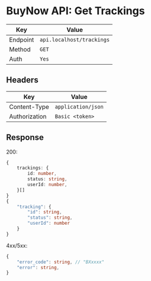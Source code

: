 # BuyNow API: Get Trackings

| Key | Value |
| --- | --- |
| Endpoint | `api.localhost/trackings` |
| Method | `GET` |
| Auth | `Yes` |

## Headers

| Key | Value |
| --- | --- |
| Content-Type | `application/json` |
| Authorization | `Basic <token>` |

## Response

200:

```ts
{
    trackings: {
        id: number,
        status: string,
        userId: number,
    }[]
}
{
    "tracking": {
        "id": string,
        "status": string,
        "userId": number
    }
}
```

4xx/5xx:

```ts
{   
    "error_code": string, // "BXxxxx"
    "error": string,
}
```
